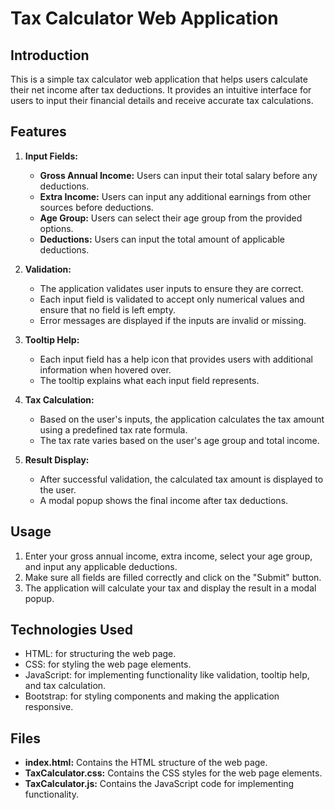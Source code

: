 # Tax Calculator Web Application

## Introduction
This is a simple tax calculator web application that helps users calculate their net income after tax deductions. It provides an intuitive interface for users to input their financial details and receive accurate tax calculations.

## Features
1. **Input Fields:**
    - **Gross Annual Income:** Users can input their total salary before any deductions.
    - **Extra Income:** Users can input any additional earnings from other sources before deductions.
    - **Age Group:** Users can select their age group from the provided options.
    - **Deductions:** Users can input the total amount of applicable deductions.

2. **Validation:**
    - The application validates user inputs to ensure they are correct.
    - Each input field is validated to accept only numerical values and ensure that no field is left empty.
    - Error messages are displayed if the inputs are invalid or missing.

3. **Tooltip Help:**
    - Each input field has a help icon that provides users with additional information when hovered over.
    - The tooltip explains what each input field represents.

4. **Tax Calculation:**
    - Based on the user's inputs, the application calculates the tax amount using a predefined tax rate formula.
    - The tax rate varies based on the user's age group and total income.

5. **Result Display:**
    - After successful validation, the calculated tax amount is displayed to the user.
    - A modal popup shows the final income after tax deductions.

## Usage
1. Enter your gross annual income, extra income, select your age group, and input any applicable deductions.
2. Make sure all fields are filled correctly and click on the "Submit" button.
3. The application will calculate your tax and display the result in a modal popup.

## Technologies Used
- HTML: for structuring the web page.
- CSS: for styling the web page elements.
- JavaScript: for implementing functionality like validation, tooltip help, and tax calculation.
- Bootstrap: for styling components and making the application responsive.

## Files
- **index.html:** Contains the HTML structure of the web page.
- **TaxCalculator.css:** Contains the CSS styles for the web page elements.
- **TaxCalculator.js:** Contains the JavaScript code for implementing functionality.



